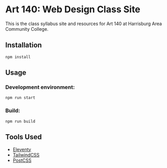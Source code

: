 # Art 140: Web Design Class Site

This is the class syllabus site and resources for Art 140 at Harrisburg Area Community College.

## Installation

```
npm install
```

## Usage

### Development environment:

```
npm run start
```

### Build:

```
npm run build
```

## Tools Used

- [Eleventy](https://www.11ty.dev/)
- [TailwindCSS](https://tailwindcss.com/)
- [PostCSS](https://postcss.org/)
